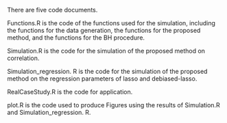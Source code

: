 There are five code documents. 

Functions.R is the code of the functions used for the simulation, including the functions for the data generation, the functions for the proposed method, and the functions for the BH procedure.

Simulation.R is the code for the simulation of the proposed method on correlation. 

Simulation_regression. R is the code for the simulation of the proposed method on the regression parameters of lasso and debiased-lasso. 

RealCaseStudy.R is the code for application. 

plot.R is the code used to produce Figures using the results of Simulation.R and Simulation_regression. R.

